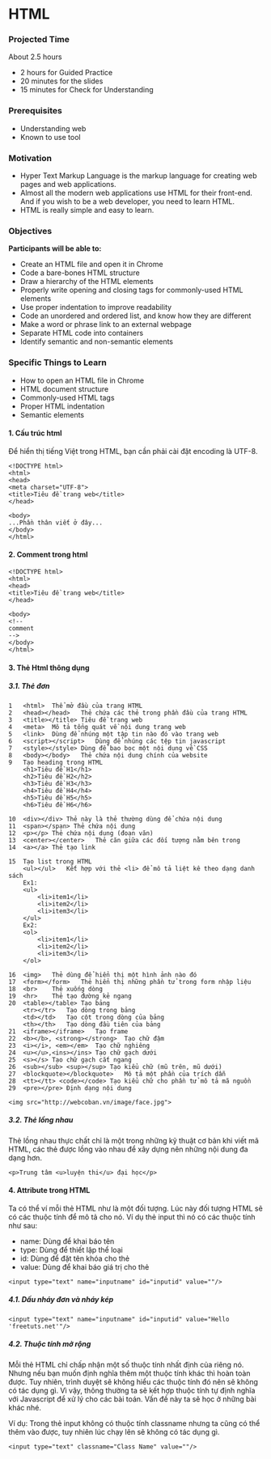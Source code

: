 # HTML
### Projected Time
About 2.5 hours
* 2 hours for Guided Practice
* 20 minutes for the slides
* 15 minutes for Check for Understanding
### Prerequisites
* Understanding web
* Known to use tool
### Motivation
* Hyper Text Markup Language is the markup language for creating web pages and web applications.
* Almost all the modern web applications use HTML for their front-end. And if you wish to be a web developer, you need to learn HTML.
* HTML is really simple and easy to learn.
### Objectives
**Participants will be able to:**
* Create an HTML file and open it in Chrome
* Code a bare-bones HTML structure
* Draw a hierarchy of the HTML elements
* Properly write opening and closing tags for commonly-used HTML elements
* Use proper indentation to improve readability
* Code an unordered and ordered list, and know how they are different
* Make a word or phrase link to an external webpage
* Separate HTML code into containers
* Identify semantic and non-semantic elements
### Specific Things to Learn
* How to open an HTML file in Chrome
* HTML document structure
* Commonly-used HTML tags
* Proper HTML indentation
* Semantic elements


#### 1. Cấu trúc html
Để hiển thị tiếng Việt trong HTML, bạn cần phải cài đặt encoding là UTF-8.
```{html}
<!DOCTYPE html>
<html>
<head>
<meta charset="UTF-8">
<title>Tiêu đề trang web</title>
</head>

<body>
...Phần thân viết ở đây...
</body>
</html>
```
#### 2. Comment trong html

```{html}
<!DOCTYPE html>
<html>
<head>
<title>Tiêu đề trang web</title>
</head>

<body>
<!--
comment
-->
</body>
</html>
```

#### 3. Thẻ Html thông dụng
##### 3.1. Thẻ đơn
```{html}
1	<html>	Thể mở đầu của trang HTML
2	<head></head>	Thẻ chứa các thẻ trong phần đầu của trang HTML
3	<title></title>	Tiêu đề trang web
4	<meta>	Mô tả tổng quát về nội dung trang web
5	<link>	Dùng để nhúng một tập tin nào đó vào trang web
6	<script></script>	Dùng để nhúng các tệp tin javascript
7	<style></style>	Dùng để bao bọc một nội dung về CSS
8	<body></body>	Thẻ chứa nội dung chính của website
9	Tạo heading trong HTML
    <h1>Tiêu đề H1</h1>
    <h2>Tiêu đề H2</h2>
    <h3>Tiêu đề H3</h3>
    <h4>Tiêu đề H4</h4>
    <h5>Tiêu đề H5</h5>
    <h6>Tiêu đề H6</h6>

10	<div></div>	Thẻ này là thẻ thường dùng để chứa nội dung
11	<span></span> Thẻ chứa nội dung
12	<p></p>	Thẻ chứa nội dung (đoạn văn)
13	<center></center>	Thẻ căn giữa các đối tượng nằm bên trong
14	<a></a>	Thẻ tạo link

15	Tạo list trong HTML
    <ul></ul>	Kết hợp với thẻ <li> để mô tả liệt kê theo dạng danh sách
    Ex1:
    <ul>
        <li>item1</li>
        <li>item2</li>
        <li>item3</li>
    </ul>
    Ex2:
    <ol>
        <li>item1</li>
        <li>item2</li>
        <li>item3</li>
    </ol>

16	<img>	Thẻ dùng để hiển thị một hình ảnh nào đó
17	<form></form>	Thẻ hiển thị những phần tử trong form nhập liệu
18	<br>	Thẻ xuống dòng
19	<hr>	Thẻ tạo đường kẻ ngang
20	<table></table>	Tạo bảng
 	<tr></tr>	Tạo dòng trong bảng
 	<td></td>	Tạo cột trong dòng của bảng
 	<th></th>	Tạo dòng đầu tiên của bảng
21	<iframe></iframe>	Tạo frame
22	<b></b>, <strong></strong>	Tạo chữ đậm
23	<i></i>, <em></em>	Tạo chữ nghiêng
24	<u></u>,<ins></ins>	Tạo chữ gạch dưới
25	<s></s>	Tạo chữ gạch cắt ngang
26	<sub></sub> <sup></sup>	Tạo kiểu chữ (mũ trên, mũ dưới)
27	<blockquote></blockquote>	Mô tả một phần của trích dẫn
28	<tt></tt> <code></code>	Tạo kiểu chữ cho phần tử mô tả mã nguồn
29	<pre></pre>	Định dạng nội dung

<img src="http://webcoban.vn/image/face.jpg">
```
##### 3.2. Thẻ lồng nhau
Thẻ lồng nhau thực chất chỉ là một trong những kỹ thuật cơ bản khi viết mã HTML, các thẻ được lồng vào nhau để xây dựng nên những nội dung đa dạng hơn.
```{html}
<p>Trung tâm <u>luyện thi</u> đại học</p>
```
#### 4. Attribute trong HTML
Ta có thể ví mỗi thẻ HTML như là một đối tượng. Lúc này đối tượng HTML sẽ có các thuộc tính để mô tả cho nó. Ví dụ thẻ input thì nó có các thuộc tính như sau:
* name: Dùng để khai báo tên
* type: Dùng để thiết lập thể loại
* id: Dùng để đặt tên khóa cho thẻ
* value: Dùng để khai báo giá trị cho thẻ

```{html}
<input type="text" name="inputname" id="inputid" value=""/>
```
##### 4.1. Dấu nháy đơn và nháy kép
```{html}
<input type="text" name="inputname" id="inputid" value="Hello 'freetuts.net'"/>
```

##### 4.2. Thuộc tính mở rộng
Mỗi thẻ HTML chỉ chấp nhận một số thuộc tính nhất định của riêng nó. Nhưng nếu bạn muốn định nghĩa thêm một thuộc tính khác thì hoàn toàn được. Tuy nhiên, trình duyệt sẽ không hiểu các thuộc tính đó nên sẽ không có tác dụng gì. Vì vậy, thông thường ta sẽ kết hợp thuộc tính tự định nghĩa với Javascript để xử lý cho các bài toán. Vấn đề này ta sẽ học ở những bài khác nhé.

Ví dụ: Trong thẻ input không có thuộc tính classname nhưng ta cũng có thể thêm vào được, tuy nhiên lúc chạy lên sẽ không có tác dụng gì.

```{html}
<input type="text" classname="Class Name" value=""/>
```
